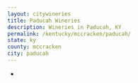 ```yaml
---
layout: citywineries
title: Paducah Wineries
description: Wineries in Paducah, KY
permalink: /kentucky/mccracken/paducah/
state: ky
county: mccracken
city: paducah
---
```

-
